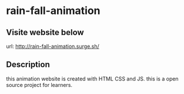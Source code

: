 # rain-fall-animation

## Visite website below
url: http://rain-fall-animation.surge.sh/

## Description
this animation website is created with HTML CSS and JS. this is a open source project for learners. 
